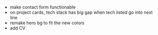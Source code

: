 - make contact form functionable
- on project cards, tech stack has big gap when tech listed go into next line
- remake hero bg to fit the new colors
- add CV
